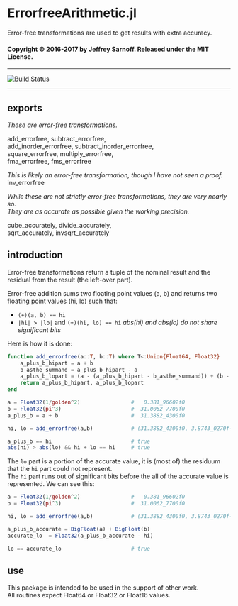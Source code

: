 # ErrorfreeArithmetic.jl
Error-free transformations are used to get results with extra accuracy.


#### Copyright © 2016-2017 by Jeffrey Sarnoff.  Released under the MIT License.

-----

[![Build Status](https://travis-ci.org/JeffreySarnoff/ErrorfreeArithmetic.jl.svg?branch=master)](https://travis-ci.org/JeffreySarnoff/ErrorfreeArithmetic.jl)

-----

## exports

*These are error-free transformations.*    

add_errorfree, subtract_errorfree,   
add_inorder_errorfree, subtract_inorder_errorfree,    
square_errorfree,  multiply_errorfree,    
fma_errorfree, fms_errorfree

*This is likely an error-free transformation, though I have not seen a proof.*    
inv_errorfree 

*While these are not strictly error-free transformations, they are very nearly so.*    
*They are as accurate as possible given the working precision.*  

cube_accurately, divide_accurately,    
sqrt_accurately, invsqrt_accurately    

## introduction

Error-free transformations return a tuple of the nominal result and the residual from the result (the left-over part).    

Error-free addition sums two floating point values (a, b) and returns two floating point values (hi, lo) such that:    
* `(+)(a, b) == hi` 
* `|hi| > |lo|` and `(+)(hi, lo) == hi`  *abs(hi) and abs(lo) do not share significant bits*

Here is how it is done:

```julia
function add_errorfree(a::T, b::T) where T<:Union{Float64, Float32}
    a_plus_b_hipart = a + b
    b_asthe_summand = a_plus_b_hipart - a
    a_plus_b_lopart = (a - (a_plus_b_hipart - b_asthe_summand)) + (b - b_asthe_summand)
    return a_plus_b_hipart, a_plus_b_lopart
end

a = Float32(1/golden^2)                #   0.381_96602f0
b = Float32(pi^3)                      #  31.0062_7700f0
a_plus_b = a + b                       #  31.3882_4300f0

hi, lo = add_errorfree(a,b)            # (31.3882_4300f0, 3.8743_0270f-7)

a_plus_b == hi                         # true
abs(hi) > abs(lo) && hi + lo == hi     # true

```
The `lo` part is a portion of the accurate value, it is (most of) the residuum that the `hi` part could not represent.    
The `hi` part runs out of significant bits before the all of the accurate value is represented.  We can see this:        
```julia
a = Float32(1/golden^2)                #   0.381_96602f0
b = Float32(pi^3)                      #  31.0062_7700f0

hi, lo = add_errorfree(a,b)            # (31.3882_4300f0, 3.8743_0270f-7)

a_plus_b_accurate = BigFloat(a) + BigFloat(b)
accurate_lo  = Float32(a_plus_b_accurate - hi)

lo == accurate_lo                      # true
```

## use

This package is intended to be used in the support of other work.    
All routines expect Float64 or Float32 or Float16 values.

